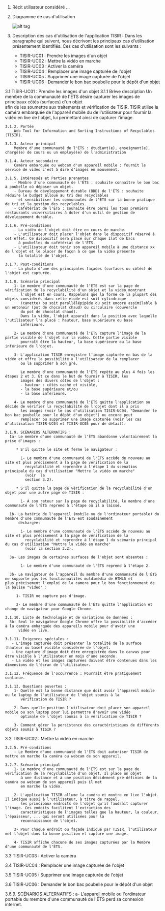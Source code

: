 1. Récit utilisateur considéré
...

2. Diagramme de cas d'utilisation

    ![alt tag](https://cloud.githubusercontent.com/assets/16263495/12635570/a2caf8ae-c552-11e5-8cd9-a7850b13b723.png)


3. Description des cas d'utilisation de l'application TISIR :
    Dans les paragraphe qui suivent, nous décrivont les principaux cas d'utilisation présentement identifiés. 
    Ces cas d'utilisation sont les suivants : 
  
    - TISIR-UC01 : Prendre les images d'un objet
    - TISIR-UC02 : Mettre la vidéo en marche
    - TISIR-UC03 : Activer la caméra
    - TISIR-UC04 : Remplacer une image capturée de l'objet
    - TISIR-UC05 : Supprimer une image capturée de l'objet
    - TISIR-UC06 : Demander le bon bac poubelle pour le dépôt d'un objet
  
  3.1 TISIR-UC01 : Prendre les images d'un objet
    3.1.1 Brève description
      Un membre de la communauté de l'ÉTS désire capturer les images de principaux côtés (surfaces) d'un objet  
      afin de les soumettre aux traitements et vérification de TISIR. TISIR utilise la caméra embarquée de l'appareil mobile 
      du de l'utilisateur pour fournir la vidéo en live de l'objet, lui permettant ainsi de capturer l'image.

    3.1.2. Portée
        Web Tool for Information and Sorting Instructions of Recyclables (TISIR).
    
    3.1.3. Acteur principal
        Membre d'une communauté de l'ÉTS : étudiant(e), enseignant(e), chargé(e) de cours ou un employé(e) de l'administration
    
    3.1.4. Acteur secondaire
        Caméra embarquée ou webcam d'un appareil mobile : fournit le service de video c'est à dire d'images en mouvement.
    
    3.1.5. Intéressés et Parties prenantes
        - Membre d'une communauté de l'ÉTS : souhaite connaître le bon bac à poubelle où déposer un objet.
        - Bureau de développement durable (BDD) de l'ÉTS : souhaite réduire le budget alloué au tri des recyclables 
          et sensibiliser les communautés de l'ÉTS sur la bonne pratique de tri et la gestion des recyclables.
        - Cafétériat de l'ÉTS : souhaite être parmi les tous premiers restaurants universitaires à doter d'un outil de gestion de développement durable.
    
    3.1.6. Pré-conditions
        - La vidéo de l'objet doit être en cours de marche.
        - L'utilisateur doit placer l'objet dans le dispositif réservé à cet effet. Ce dispositif sera placé sur chaque îlot de bacs 
          à poubelles du cafétériat de l'ÉTS.
        - L'utilisateur doit tenir son appareil mobile à une distance xx de l'objet et le placer de façon à ce que la vidéo présente
          la totalité de l'objet.
    
    3.1.7. Post-conditions
        - La photo d'une des principales façades (surfaces ou côtés) de l'objet est capturée.
    
    3.1.8. Scénario principal
        1- Le membre d'une communauté de l'ÉTS est sur la page de vérification de la recyclabilité d'un objet et la vidéo montrant 
           l'objet est en cours. Rappelons que la forme de la plupart des objets considérés dans cette étude est soit cylindrique 
           (canette) ou soit parallélépipède ou soit encore assimilable à un entonoir (pot de chocolat chaud) ou circulaire (couvercle
           du pot de chocolat chaud). 
           Dans la vidéo, l'objet apparaît dans la position avec laquelle l'utilisateur l'a placé : hauteur, base supérieure ou base 
           inférieure.
        
        2- Le membre d'une communauté de l'ÉTS capture l'image de la partie visible de l'objet sur la vidéo. Cette partie visible 
           pourraît être la hauteur, la base supérieure ou la base inférieure de l'objet.
        
        3- L'application TISIR enregistre l'image capturée en bas de la vidéo et offre la possibilité à l'utilisateur de la remplacer 
           ou la supprimer à son gré.
           
           Le membre d'une communauté de l'ÉTS repète au plus 4 fois les étapes 2 et 3. Et ce dans le but de fournir à TISIR, les 
           images des divers côtés de l'objet :
           - hauteur : côtés caché et visible,
           - la base supérieure et/ou
           - la base inférieure.
           
        4- Le membre d'une communauté de l'ÉTS quitte l'application ou décide de vérifier la recyclabilité de l'objet dont il a pris 
           les images (voir le cas d'utilisation TISIR-UC04, "Demander le bon bac poubelle pour le dépôt d'un objet") ou encore peut 
           remplacer ou supprimer une image capturée (voir les cas d'utilisation TISIR-UC04 et TISIR-UC05 pour de détail).
        
    3.1.9. SCÉNARIOS ALTERNATIFS : 
      1a- Le membre d'une communauté de l'ÉTS abandonne volontairement la prise d'images :
      
         * S'il quitte le site et ferme le navigateur :
         
           1- Le membre d'une communauté de l'ÉTS accède de nouveau au site et plus précisement à la page de vérification de la 
             recyclabilité et reprendre à l'étape 1 du scénatios principale du cas d'utilisation "Mettre la vidéo en marche" 
             (voir  la
             section 3.2).
      
         * S'il quitte la page de vérification de la recyclabilité d'un objet pour une autre page de TISIR :
         
           1- À son retour sur la page de recyclabilité, le membre d'une communauté de l'ÉTS reprend à l'étape où il a laissé.
           
      1b- La batérie de l'appareil (mobile ou de l'ordinateur portable) du membre d'une communauté de l'ÉTS est soudainement 
          déchargée:
         
           1- Le membre d'une communauté de l'ÉTS accède de nouveau au site et plus précisement à la page de vérification de la 
             recyclabilité et reprendre à l'étape 1 du scénario principal du cas d'utilisation "Mettre la vidéo en marche" 
             (voir la section 3.2).
      
      3a- Les images de certaines surfaces de l'objet sont absentes :
      
           1- Le membre d'une communauté de l'ÉTS reprend à l'étape 2.
    
      3b- Le navigateur de l'appareil du membre d'une communauté de l'ÉTS ne supporte pas les fonctionnalités muldimédia de HTML5 et            plus précisement l'emploi de la camera pour le bon fonctionnement de la balise "video" :
         
         1- TISIR ne capture pas d'image. 
         
         2- Le membre d'une communauté de l'ÉTS quitte l'application et change de navigateur pour Google Chrome.
    
    3.1.10. Liste de technologie et de variations de données :
      3b- Seul le navigateur Google Chrome offre la possibilité d'accéder à la caméra embarquée des appareils mobile pour d'avoir une 
          vidéo en live. 
          
    3.1.11. Exigences spéciales : 
       - L'image capturée doit présenter la totalité de la surface (hauteur ou base) visible considérée de l'objet.
       - Une capture d'image doit être enregistrée dans le canvas pour être visible à l'utilisateur en mois d'une seconde.
       - La vidéo et les images capturées doivent être contenues dans les dimensions de l'écran de l'utilisateur.
    
    3.1.12. Fréquence de l'occurrence : Pourraît être pratiquement continue.
    
    3.1.13. Questions ouvertes : 
        1- Quelle est la bonne distance que doit avoir l'appareil mobile ou le laptop de l'utilisateur de l'objet soumis à la 
           vérification de TISIR ?
        
        2- Dans quelle position l'utilisateur doit placer son appareil mobile ou son laptop pour lui permettre d'avoir une vidéo 
           optimale de l'objet soumis à la vérification de TISIR ?
        
        3- Comment gérer la persistence des caractéristiques de différents objets soumis à TISIR ?
    
 3.2 TISIR-UC02 : Mettre la vidéo en marche
    
    3.2.5. Pré-conditions
        - Le Membre d'une communauté de l'ÉTS doit autoriser TISIR de mettre en marche la caméra ou webcam de son appareil.
        
    3.2.7. Scénario principal
        1- Le membre d'une communauté de l'ÉTS est sur la page de vérification de la recyclabilité d'un objet. Il place un objet 
           à une distance et à une position décidement pré-définies de la caméra ou webcam de son appareil puis il met 
           en marche la vidéo.
        
        2- L'application TISIR allume la caméra et montre en live l'objet. Il indique aussi à l'utilisateur, à titre de rappel, 
           les principaux endroits de l'objet qu'il faudrait capturer l'image. Ces endoits facilitent l'extraction des 
           caractéristiques de l'images telles que la hauteur, la couleur, l'épaisseur, ... qui seront utilisées pour la 
           reconnaissance de l'objet.
           
        3- Pour chaque endroit ou façade indiqué par TISIR, l'utilisateur met l'objet dans la bonne position et capture une image.
        
        4- TISIR affiche chacune de ses images capturées par la Membre d'une communauté de l'ÉTS.
        
3.3 TISIR-UC03 : Activer la caméra


3.4 TISIR-UC04 : Remplacer une image capturée de l'objet
    
    
3.5 TISIR-UC05 : Supprimer une image capturée de l'objet
    
    
3.6 TISIR-UC06 : Demander le bon bac poubelle pour le dépôt d'un objet      
  
  3.6.9. SCÉNARIOS ALTERNATIFS :
    a- L'appareil mobile ou l'ordinateur portable du membre d'une communauté de l'ÉTS perd sa connexion internet.
